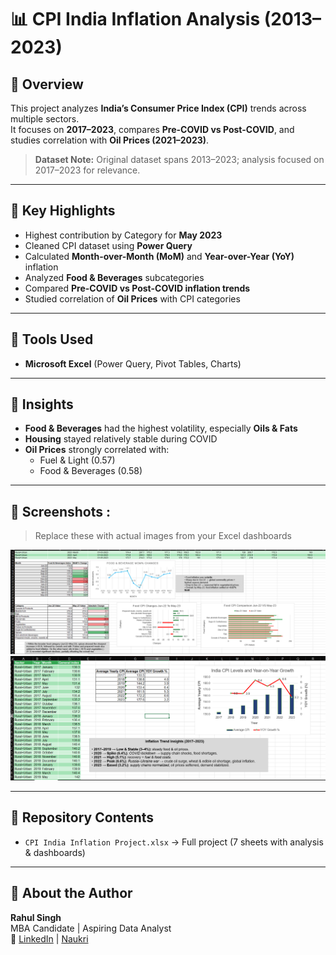 # 📊 CPI India Inflation Analysis (2013–2023)

## 🔹 Overview  
This project analyzes **India’s Consumer Price Index (CPI)** trends across multiple sectors.  
It focuses on **2017–2023**, compares **Pre-COVID vs Post-COVID**, and studies correlation with **Oil Prices (2021–2023)**.  

> **Dataset Note:** Original dataset spans 2013–2023; analysis focused on 2017–2023 for relevance.  

---

## 🔹 Key Highlights  
- Highest contribution by Category for **May 2023**
- Cleaned CPI dataset using **Power Query**  
- Calculated **Month-over-Month (MoM)** and **Year-over-Year (YoY)** inflation  
- Analyzed **Food & Beverages** subcategories  
- Compared **Pre-COVID vs Post-COVID inflation trends**  
- Studied correlation of **Oil Prices** with CPI categories  

---

## 🔹 Tools Used  
- **Microsoft Excel** (Power Query, Pivot Tables, Charts)  

---

## 🔹 Insights  
- **Food & Beverages** had the highest volatility, especially **Oils & Fats**  
- **Housing** stayed relatively stable during COVID  
- **Oil Prices** strongly correlated with:  
  - Fuel & Light (0.57)  
  - Food & Beverages (0.58)  

---

## 🔹 Screenshots :
> Replace these with actual images from your Excel dashboards  

![Dashboard Example 1](dashboard1.png)  
![Dashboard Example 2](dashboard2.png)  

---

## 🔹 Repository Contents  
- `CPI India Inflation Project.xlsx` → Full project (7 sheets with analysis & dashboards)  

---

## 👤 About the Author  
**Rahul Singh**  
MBA Candidate | Aspiring Data Analyst  
📌 [LinkedIn](https://www.linkedin.com/in/rahul-singh-184951257/) | [Naukri](https://www.naukri.com/mnjuser/profile?id=&altresid)
